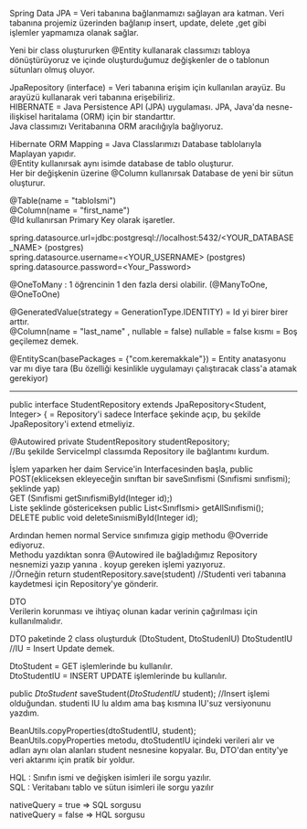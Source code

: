 Spring Data JPA = Veri tabanına bağlanmamızı sağlayan ara katman. Veri tabanına projemiz üzerinden bağlanıp insert, update, delete ,get gibi işlemler yapmamıza olanak sağlar.

Yeni bir class oluştururken @Entity kullanarak classımızı tabloya dönüştürüyoruz ve içinde oluşturduğumuz değişkenler de o tablonun sütunları olmuş oluyor.

JpaRepository (interface) = Veri tabanına erişim için kullanılan arayüz. Bu arayüzü kullanarak veri tabanına erişebiliriz.  
HIBERNATE = Java Persistence API (JPA) uygulaması. JPA, Java'da nesne-ilişkisel haritalama (ORM) için bir standarttır.  
 Java classımızı Veritabanına ORM aracılığıyla bağlıyoruz.

Hibernate ORM Mapping = Java Classlarımızı Database tablolarıyla Maplayan yapıdır.  
@Entity kullanırsak aynı isimde database de tablo oluşturur.  
Her bir değişkenin üzerine @Column kullanırsak Database de yeni bir sütun oluşturur.

@Table(name = "tabloIsmi")  
@Column(name = "first_name")  
@Id kullanırsan Primary Key olarak işaretler.    


spring.datasource.url=jdbc:postgresql://localhost:5432/<YOUR_DATABASE_NAME> (postgres)   
spring.datasource.username=<YOUR_USERNAME> (postgres)    
spring.datasource.password=<Your_Password>  

@OneToMany : 1 öğrencinin 1 den fazla dersi olabilir.   (@ManyToOne, @OneToOne)

@GeneratedValue(strategy = GenerationType.IDENTITY) = Id yi birer birer arttır.  
 @Column(name = "last_name" , nullable = false) nullable = false kısmı = Boş geçilemez demek.

@EntityScan(basePackages = {"com.keremakkale"}) = Entity anatasyonu var mı diye tara (Bu özelliği kesinlikle uygulamayı çalıştıracak class'a atamak gerekiyor)

---------------------------------------------------------------------  
public interface StudentRepository extends JpaRepository<Student, Integer> { = Repository'i sadece Interface şekinde açıp, bu şekilde JpaRepository'i extend etmeliyiz.  
 
@Autowired
private StudentRepository studentRepository;  
//Bu şekilde ServiceImpl classımda Repository ile bağlantımı kurdum.

İşlem yaparken her daim Service'in Interfacesinden başla, public POST(ekliceksen ekleyeceğin sınıftan bir saveSınıfismi (Sınıfismi sınıfismi); şeklinde yap)  
GET (Sınıfismi getSınıfismiById(Integer id);)    
Liste şeklinde göstericeksen public List<SınıfIsmi> getAllSınıfismi();  
DELETE public void deleteSınıismiById(Integer id);  
 
Ardından hemen normal Service sınıfımıza gigip methodu @Override ediyoruz.  
Methodu yazdıktan sonra @Autowired ile bağladığımız Repository nesnemizi yazıp yanına . koyup gereken işlemi yazıyoruz.  
//Örneğin return studentRepository.save(student) //Studenti veri tabanına kaydetmesi için Repository'ye gönderir.  

DTO  
Verilerin korunması ve ihtiyaç olunan kadar verinin çağırılması için kullanılmalıdır.

DTO paketinde 2 class oluşturduk (DtoStudent, DtoStudenIU)
DtoStudentIU //IU = Insert Update demek.

DtoStudent = GET işlemlerinde bu kullanılır.  
DtoStudentIU = INSERT UPDATE işlemlerinde bu kullanılır.  

public *DtoStudent* saveStudent(*DtoStudentIU* student);  //Insert işlemi olduğundan. studenti IU lu aldım ama baş kısmına IU'suz versiyonunu yazdım.


BeanUtils.copyProperties(dtoStudentIU, student);  
BeanUtils.copyProperties metodu, dtoStudentIU içindeki verileri alır ve adları aynı olan alanları student nesnesine kopyalar. Bu, DTO'dan entity'ye veri aktarımı için pratik bir yoldur.

HQL : Sınıfın ismi ve değişken isimleri ile sorgu yazılır.  
SQL : Veritabanı tablo ve sütun isimleri ile sorgu yazılır  

nativeQuery = true  => SQL sorgusu  
nativeQuery = false => HQL sorgusu